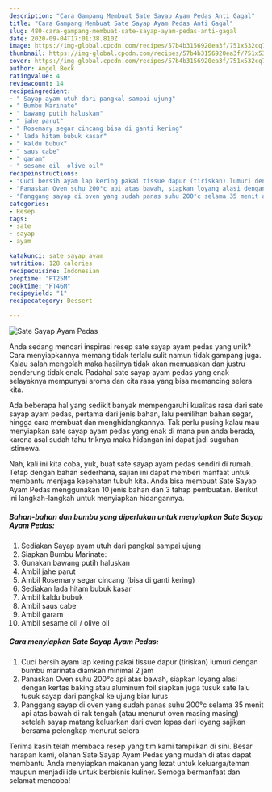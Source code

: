 ```yaml
---
description: "Cara Gampang Membuat Sate Sayap Ayam Pedas Anti Gagal"
title: "Cara Gampang Membuat Sate Sayap Ayam Pedas Anti Gagal"
slug: 480-cara-gampang-membuat-sate-sayap-ayam-pedas-anti-gagal
date: 2020-09-04T17:01:38.810Z
image: https://img-global.cpcdn.com/recipes/57b4b3156920ea3f/751x532cq70/sate-sayap-ayam-pedas-foto-resep-utama.jpg
thumbnail: https://img-global.cpcdn.com/recipes/57b4b3156920ea3f/751x532cq70/sate-sayap-ayam-pedas-foto-resep-utama.jpg
cover: https://img-global.cpcdn.com/recipes/57b4b3156920ea3f/751x532cq70/sate-sayap-ayam-pedas-foto-resep-utama.jpg
author: Angel Beck
ratingvalue: 4
reviewcount: 14
recipeingredient:
- " Sayap ayam utuh dari pangkal sampai ujung"
- " Bumbu Marinate"
- " bawang putih haluskan"
- " jahe parut"
- " Rosemary segar cincang bisa di ganti kering"
- " lada hitam bubuk kasar"
- " kaldu bubuk"
- " saus cabe"
- " garam"
- " sesame oil  olive oil"
recipeinstructions:
- "Cuci bersih ayam lap kering pakai tissue dapur (tiriskan) lumuri dengan bumbu marinata diamkan minimal 2 jam"
- "Panaskan Oven suhu 200°c api atas bawah, siapkan loyang alasi dengan kertas baking atau aluminum foil siapkan juga tusuk sate lalu tusuk sayap dari pangkal ke ujung biar lurus"
- "Panggang sayap di oven yang sudah panas suhu 200°c selama 35 menit api atas bawah di rak tengah (atau menurut oven masing masing) setelah sayap matang keluarkan dari oven lepas dari loyang sajikan bersama pelengkap menurut selera"
categories:
- Resep
tags:
- sate
- sayap
- ayam

katakunci: sate sayap ayam 
nutrition: 128 calories
recipecuisine: Indonesian
preptime: "PT25M"
cooktime: "PT46M"
recipeyield: "1"
recipecategory: Dessert

---
```



![Sate Sayap Ayam Pedas](https://img-global.cpcdn.com/recipes/57b4b3156920ea3f/751x532cq70/sate-sayap-ayam-pedas-foto-resep-utama.jpg)

Anda sedang mencari inspirasi resep sate sayap ayam pedas yang unik? Cara menyiapkannya memang tidak terlalu sulit namun tidak gampang juga. Kalau salah mengolah maka hasilnya tidak akan memuaskan dan justru cenderung tidak enak. Padahal sate sayap ayam pedas yang enak selayaknya mempunyai aroma dan cita rasa yang bisa memancing selera kita.

Ada beberapa hal yang sedikit banyak mempengaruhi kualitas rasa dari sate sayap ayam pedas, pertama dari jenis bahan, lalu pemilihan bahan segar, hingga cara membuat dan menghidangkannya. Tak perlu pusing kalau mau menyiapkan sate sayap ayam pedas yang enak di mana pun anda berada, karena asal sudah tahu triknya maka hidangan ini dapat jadi suguhan istimewa.




Nah, kali ini kita coba, yuk, buat sate sayap ayam pedas sendiri di rumah. Tetap dengan bahan sederhana, sajian ini dapat memberi manfaat untuk membantu menjaga kesehatan tubuh kita. Anda bisa membuat Sate Sayap Ayam Pedas menggunakan 10 jenis bahan dan 3 tahap pembuatan. Berikut ini langkah-langkah untuk menyiapkan hidangannya.

<!--inarticleads1-->

##### Bahan-bahan dan bumbu yang diperlukan untuk menyiapkan Sate Sayap Ayam Pedas:

1. Sediakan  Sayap ayam utuh dari pangkal sampai ujung
1. Siapkan  Bumbu Marinate:
1. Gunakan  bawang putih haluskan
1. Ambil  jahe parut
1. Ambil  Rosemary segar cincang (bisa di ganti kering)
1. Sediakan  lada hitam bubuk kasar
1. Ambil  kaldu bubuk
1. Ambil  saus cabe
1. Ambil  garam
1. Ambil  sesame oil / olive oil




<!--inarticleads2-->

##### Cara menyiapkan Sate Sayap Ayam Pedas:

1. Cuci bersih ayam lap kering pakai tissue dapur (tiriskan) lumuri dengan bumbu marinata diamkan minimal 2 jam
1. Panaskan Oven suhu 200°c api atas bawah, siapkan loyang alasi dengan kertas baking atau aluminum foil siapkan juga tusuk sate lalu tusuk sayap dari pangkal ke ujung biar lurus
1. Panggang sayap di oven yang sudah panas suhu 200°c selama 35 menit api atas bawah di rak tengah (atau menurut oven masing masing) setelah sayap matang keluarkan dari oven lepas dari loyang sajikan bersama pelengkap menurut selera




Terima kasih telah membaca resep yang tim kami tampilkan di sini. Besar harapan kami, olahan Sate Sayap Ayam Pedas yang mudah di atas dapat membantu Anda menyiapkan makanan yang lezat untuk keluarga/teman maupun menjadi ide untuk berbisnis kuliner. Semoga bermanfaat dan selamat mencoba!
